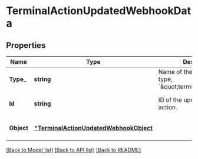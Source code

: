 # TerminalActionUpdatedWebhookData

## Properties

 Name       | Type                                                                             | Description                                                                   | Notes                        
------------|----------------------------------------------------------------------------------|-------------------------------------------------------------------------------|------------------------------
 **Type_**  | **string**                                                                       | Name of the updated object’s type, &#x60;\&quot;terminal.action\&quot;&#x60;. | [optional] [default to null] 
 **Id**     | **string**                                                                       | ID of the updated terminal action.                                            | [optional] [default to null] 
 **Object** | [***TerminalActionUpdatedWebhookObject**](TerminalActionUpdatedWebhookObject.md) |                                                                               | [optional] [default to null] 

[[Back to Model list]](../README.md#documentation-for-models) [[Back to API list]](../README.md#documentation-for-api-endpoints) [[Back to README]](../README.md)


